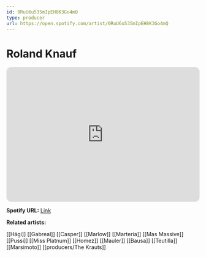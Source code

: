 ```yaml
---
id: 0RuU6u535mIpEH8K3Go4mQ
type: producer
url: https://open.spotify.com/artist/0RuU6u535mIpEH8K3Go4mQ
---
```

# Roland Knauf

<iframe style="border-radius:12px" src="https://open.spotify.com/embed/artist/0RuU6u535mIpEH8K3Go4mQ" width="100%" height="352" frameBorder="0" allowfullscreen="" allow="autoplay; clipboard-write; encrypted-media; fullscreen; picture-in-picture" loading="lazy"></iframe>

**Spotify URL:** [Link](https://open.spotify.com/artist/0RuU6u535mIpEH8K3Go4mQ)

**Related artists:**

[[Hägi]]
[[Gabreal]]
[[Casper]]
[[Marlow]]
[[Marteria]]
[[Mas Massive]]
[[Pussi]]
[[Miss Platnum]]
[[Homez]]
[[Mauler]]
[[Bausa]]
[[Teutilla]]
[[Marsimoto]]
[[producers/The Krauts]]
